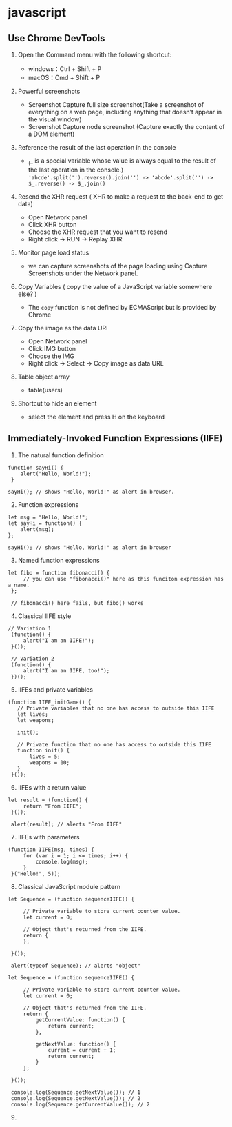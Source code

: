 # javascript

## Use Chrome DevTools
  1. Open the Command menu with the following shortcut:
      - windows：Ctrl + Shift + P 
      - macOS：Cmd + Shift + P
  
  2. Powerful screenshots 
      - Screenshot Capture full size screenshot(Take a screenshot of everything on a web page, including anything that doesn’t appear in the visual window) 
      - Screenshot Capture node screenshot (Capture exactly the content of a DOM element) 
      
  3. Reference the result of the last operation in the console
       - $_ ($_ is a special variable whose value is always equal to the result of the last operation in the console.)
       `'abcde'.split('').reverse().join('') -> 'abcde'.split('') -> $_.reverse() -> $_.join()`
       
  4. Resend the XHR request ( XHR to make a request to the back-end to get data)
      - Open Network panel
      - Click XHR button
      - Choose the XHR request that you want to resend
      - Right click -> RUN -> Replay XHR
      
  5. Monitor page load status 
      - we can capture screenshots of the page loading using Capture Screenshots under the Network panel.
      
  6. Copy Variables ( copy the value of a JavaScript variable somewhere else? )
      - The `copy` function is not defined by ECMAScript but is provided by Chrome
      
  7. Copy the image as the data URI
      - Open Network panel
      - Click IMG button
      - Choose the IMG 
      - Right click -> Select -> Copy image as data URL 
      
  8. Table object array 
      - table(users)
      
  9. Shortcut to hide an element 
      - select the element and press H on the keyboard
   
   
## Immediately-Invoked Function Expressions (IIFE)
  
  1. The natural function definition

```
function sayHi() {
    alert("Hello, World!");
 }

sayHi(); // shows "Hello, World!" as alert in browser.
``` 

  2. Function expressions
  ```
  let msg = "Hello, World!";
  let sayHi = function() {
      alert(msg);
  };

  sayHi(); // shows "Hello, World!" as alert in browser
  ```
   3. Named function expressions
   ```
   let fibo = function fibonacci() {
        // you can use "fibonacci()" here as this funciton expression has a name.
    };

    // fibonacci() here fails, but fibo() works
   ```
   4. Classical IIFE style 
   ```
   // Variation 1
    (function() {
        alert("I am an IIFE!");
    }());

    // Variation 2
    (function() {
        alert("I am an IIFE, too!");
    })();
   ```
   5. IIFEs and private variables
   ```
   (function IIFE_initGame() {
      // Private variables that no one has access to outside this IIFE
      let lives;
      let weapons;

      init();

      // Private function that no one has access to outside this IIFE
      function init() {
          lives = 5;
          weapons = 10;
      }
    }());
   ```
   6. IIFEs with a return value
   ```
   let result = (function() {
        return "From IIFE";
    }());

    alert(result); // alerts "From IIFE"
   ```
   7. IIFEs with parameters 
   ```
   (function IIFE(msg, times) {
        for (var i = 1; i <= times; i++) {
            console.log(msg);
        }
    }("Hello!", 5));
   ```
   8. Classical JavaScript module pattern
   ```
   let Sequence = (function sequenceIIFE() {
    
        // Private variable to store current counter value.
        let current = 0;

        // Object that's returned from the IIFE.
        return {
        };

    }());

    alert(typeof Sequence); // alerts "object"
   ```
   
   ```
   let Sequence = (function sequenceIIFE() {
    
        // Private variable to store current counter value.
        let current = 0;

        // Object that's returned from the IIFE.
        return {
            getCurrentValue: function() {
                return current;
            },

            getNextValue: function() {
                current = current + 1;
                return current;
            }
        };

    }());

    console.log(Sequence.getNextValue()); // 1
    console.log(Sequence.getNextValue()); // 2
    console.log(Sequence.getCurrentValue()); // 2
   ```
   9. 
